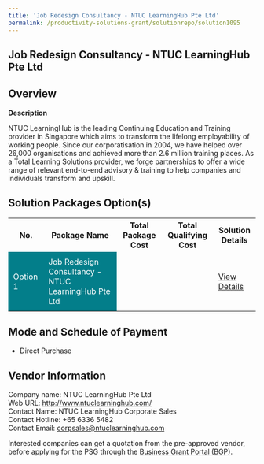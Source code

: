 ```yaml
---
title: 'Job Redesign Consultancy - NTUC LearningHub Pte Ltd'
permalink: /productivity-solutions-grant/solutionrepo/solution1095
---
```


## Job Redesign Consultancy - NTUC LearningHub Pte Ltd

## Overview

**Description**

NTUC LearningHub is the leading Continuing Education and Training provider in Singapore which aims to transform the lifelong employability of working people. Since our corporatisation in 2004, we have helped over 26,000 organisations and achieved more than 2.6 million training places. As a Total Learning Solutions provider, we forge partnerships to offer a wide range of relevant end-to-end advisory & training to help companies and individuals transform and upskill.

## Solution Packages Option(s)

<table>
<tr>
<th><b>No.</b></th>
<th><b>Package Name</b></th>
<th><b>Total Package Cost</b></th>
<th><b>Total Qualifying Cost</b></th>
<th><b>Solution Details</b></th>
</tr>
<tr>
<td style='padding: 10px; background-color: #037E8A; color: #FFFFFF;'>Option 1</td>
<td style='padding: 10px; background-color: #037E8A; color: #FFFFFF;'>Job Redesign Consultancy - NTUC LearningHub Pte Ltd</td>
<td style='padding: 10px;'></td>
<td style='padding: 10px;'></td>
<td style='padding: 10px;'><a href='/images/psg/CaseStudiesbyNTUCLearningHub.pdf' target='_blank'>View Details</a></td>
</tr>
</table>

## Mode and Schedule of Payment

 - Direct Purchase

## Vendor Information

 Company name: NTUC LearningHub Pte Ltd<br>Web URL: http://www.ntuclearninghub.com/<br>Contact Name: NTUC LearningHub Corporate Sales<br>Contact Hotline: +65 6336 5482<br>Contact Email: corpsales@ntuclearninghub.com

Interested companies can get a quotation from the pre-approved vendor, before applying for the PSG through the <a href='https://www.businessgrants.gov.sg/' target='_blank' rel='noopener'>Business Grant Portal (BGP)</a>.

<script src="/jquery/resize-tables.js"></script>
